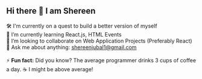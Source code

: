 ## Hi there 👋 I am Shereen
🛠️ I'm currently on a quest to build a better version of myself <br> 
🌱 I’m currently learning React.js, HTML Events <br> 
👯 I’m looking to collaborate on Web Application Projects (Preferably React) <br> 
💬 Ask me about anything: <u>shereenjubal1@gmail.com</u> <br>    
⚡ <b>Fun fact:</b> Did you know? The average programmer drinks 3 cups of coffee a day. ☕ I might be above average!
